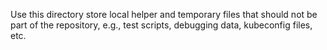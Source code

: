 Use this directory store local helper and temporary files that should not be part of the repository, e.g., test scripts, debugging data, kubeconfig files, etc.